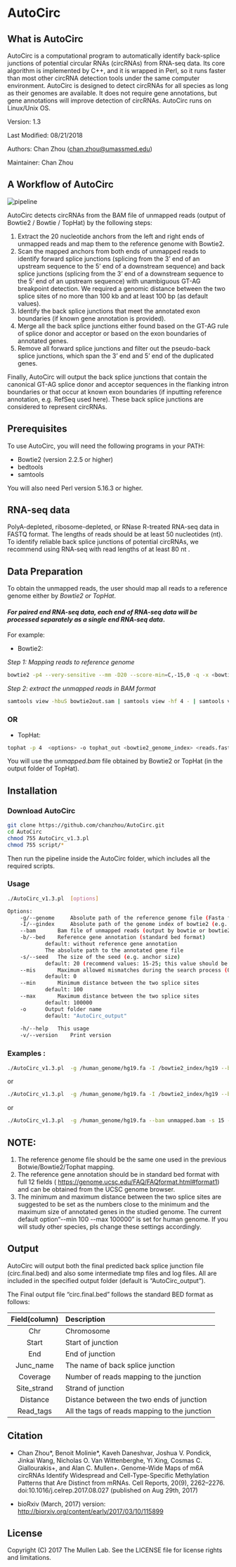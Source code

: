 # AutoCirc


## What is AutoCirc
AutoCirc is a computational program to automatically identify back-splice junctions of potential circular RNAs (circRNAs) from RNA-seq data. Its core algorithm is implemented by C++, and it is wrapped in Perl, so it runs faster than most other circRNA detection tools under the same computer environment. AutoCirc is designed to detect circRNAs for all species as long as their genomes are available. It does not require gene annotations, but gene annotations will improve detection of circRNAs. AutoCirc runs on Linux/Unix OS.

Version: 1.3

Last Modified: 08/21/2018

Authors: Chan Zhou (chan.zhou@umassmed.edu)

Maintainer: Chan Zhou 

## A Workflow of AutoCirc 
![pipeline](https://github.com/chanzhou/AutoCirc/blob/master/AutoCirc_Workflow.jpg)

AutoCirc detects circRNAs from the BAM file of unmapped reads (output of Bowtie2 / Bowtie / TopHat) by the following steps: 
1)	Extract the 20 nucleotide anchors from the left and right ends of unmapped reads and map them to the reference genome with Bowtie2. 
2)	Scan the mapped anchors from both ends of unmapped reads to identify forward splice junctions (splicing from the 3’ end of an upstream sequence to the 5’ end of a downstream sequence) and back splice junctions (splicing from the 3’ end of a downstream sequence to the 5’ end of an upstream sequence) with unambiguous GT-AG breakpoint detection. We required a genomic distance between the two splice sites of no more than 100 kb and at least 100 bp (as default values). 
3)	Identify the back splice junctions that meet the annotated exon boundaries (if known gene annotation is provided).
4)	Merge all the back splice junctions either found based on the GT-AG rule of splice donor and acceptor or based on the exon boundaries of annotated genes. 
5)	Remove all forward splice junctions and filter out the pseudo-back splice junctions, which span the 3’ end and 5’ end of the duplicated genes.

Finally, AutoCirc will output the back splice junctions that contain the canonical GT-AG splice donor and acceptor sequences in the flanking intron boundaries or that occur at known exon boundaries (if inputting reference annotation, e.g. RefSeq used here). These back splice junctions are considered to represent circRNAs.

## Prerequisites

To use AutoCirc, you will need the following programs in your PATH:
* Bowtie2 (version 2.2.5 or higher)
* bedtools
* samtools

You will also need Perl version 5.16.3 or higher.


## RNA-seq data
PolyA-depleted, ribosome-depleted, or RNase R-treated RNA-seq data in FASTQ format.
The lengths of reads should be at least 50 nucleotides (nt). 
To identify reliable back splice junctions of potential circRNAs, we recommend using RNA-seq with read lengths of at least 80 nt . 

## Data Preparation
To obtain the unmapped reads, the user should map all reads to a reference genome either by *Bowtie2 or TopHat*. 
#### *For paired end RNA-seq data, each end of RNA-seq data will be processed separately as a single end RNA-seq data*.

For example:
* Bowtie2:

*Step 1: Mapping reads to reference genome*

```bash
bowtie2 -p4 --very-sensitive --mm -D20 --score-min=C,-15,0 -q -x <bowtie2_genome_index> -U <reads.fastq> 1>bowtie2out.sam 2>bowtie2.log 
```

*Step 2: extract the unmapped reads in BAM format*

```bash
samtools view -hbuS bowtie2out.sam | samtools view -hf 4 - | samtools view -Sb - | samtools sort - unmapped
```

### OR

* TopHat:
```bash
tophat -p 4  <options> -o tophat_out <bowtie2_genome_index> <reads.fastq>
```

You will use the *unmapped.bam* file obtained by Bowtie2 or TopHat (in the output folder of TopHat).

## Installation 

### Download AutoCirc
```bash
git clone https://github.com/chanzhou/AutoCirc.git 
cd AutoCirc
chmod 755 AutoCirc_v1.3.pl
chmod 755 script/*
```
Then run the pipeline inside the AutoCirc folder, which includes all the required scripts. 

### Usage
```bash
./AutoCirc_v1.3.pl  [options]

Options:	
	-g/--genome     Absolute path of the reference genome file (Fasta format) 
	-I/--gindex     Absolute path of the genome index of bowtie2 (e.g. /bowtie2_index/hg19)
	--bam		Bam file of unmapped reads (output by bowtie or bowtie2 or tophat)
	-b/--bed	Reference gene annotation (standard bed format) 
			default: without reference gene annotation
			The absolute path to the annotated gene file
	-s/--seed	The size of the seed (e.g. anchor size)
			default: 20 (recommend values: 15-25; this value should be smaller than the (length of reads-10)/2)
	--mis		Maximum allowed mismatches during the search process (0, 1, or 2) 
			default: 0
	--min		Minimum distance between the two splice sites
			default: 100
	--max 		Maximum distance between the two splice sites
			default: 100000
	-o 		Output folder name 
			default: "AutoCirc_output"
	
	-h/--help	This usage
	-v/--version	Print version
```

### Examples :
```bash
./AutoCirc_v1.3.pl  -g /human_genome/hg19.fa -I /bowtie2_index/hg19 --bam unmapped.bam -b /hg19/Annotation/refGene.bed --mis 0 --min 100 --max 100000 -s 20 -o autocirc_output 
```
or

```bash
./AutoCirc_v1.3.pl  -g /human_genome/hg19.fa -I /bowtie2_index/hg19 --bam unmapped.bam -b /hg19/Annotation/refGene.bed
```
or

```bash
./AutoCirc_v1.3.pl  -g /human_genome/hg19.fa --bam unmapped.bam -s 15 -o autocirc_output   
```

## NOTE: 
1. The reference genome file should be the same one used in the previous Botwie/Bowtie2/Tophat mapping.
2. The reference gene annotation should be in standard bed format with full 12 fields ( https://genome.ucsc.edu/FAQ/FAQformat.html#format1) and can be obtained from the UCSC genome browser.
3. The minimum and maximum distance between the two splice sites are suggested to be set as the numbers close to the minimum and the maximum size of annotated genes in the studied genome.  The current default option“--min 100 --max 100000” is set for human genome. If you will study other species, pls change these settings accordingly. 


## Output
AutoCirc will output both the final predicted back splice junction file (circ.final.bed) and also some intermediate tmp files and log files. All are included in the specified output folder (default is “AutoCirc_output”).

The Final output file “circ.final.bed” follows the standard BED format as follows:

| Field(column)| Description                                   |
| :-----------:| :---------------------------------------------|
| Chr	       | Chromosome                                    |
| Start	       | Start of junction                             |
| End	       | End of junction                               |
| Junc_name    | The name of back splice junction              |
| Coverage     | Number of reads mapping to the junction       |
| Site_strand  | Strand of junction                            |
| Distance     | Distance between the two ends of junction     |
| Read_tags    | All the tags of reads mapping to the junction |


## Citation

* Chan Zhou*, Benoit Molinie*, Kaveh Daneshvar, Joshua V. Pondick, Jinkai Wang, Nicholas O. Van Wittenberghe, Yi Xing, Cosmas C. Giallourakis+, and Alan C. Mullen+. Genome-Wide Maps of m6A circRNAs Identify Widespread and Cell-Type-Specific Methylation Patterns that Are Distinct from mRNAs. Cell Reports, 20(9), 2262–2276. doi:10.1016/j.celrep.2017.08.027 (published on Aug 29th, 2017) 

* bioRxiv (March, 2017) version:  http://biorxiv.org/content/early/2017/03/10/115899

## License
Copyright (C) 2017 The Mullen Lab. See the LICENSE file for license rights and limitations.


